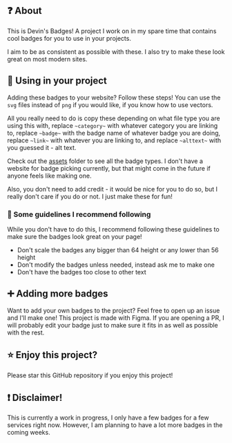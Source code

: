 ## ❓ About
This is Devin's Badges! A project I work on in my spare time that contains cool badges for you to use in your projects.

I aim to be as consistent as possible with these. I also try to make these look great on most modern sites.

## 📰 Using in your project
Adding these badges to your website? Follow these steps! You can use the `svg` files instead of `png` if you would like, if you know how to use vectors.

All you really need to do is copy these depending on what file type you are using this with, replace `~category~` with whatever category you are linking to, replace `~badge~` with the badge name of whatever badge you are doing, replace `~link~` with whatever you are linking to, and replace `~alttext~` with you guessed it - alt text. 

Check out the [assets](https://github.com/intergrav/devins-badges/tree/v1/assets) folder to see all the badge types. I don't have a website for badge picking currently, but that might come in the future if anyone feels like making one.

Also, you don't need to add credit - it would be nice for you to do so, but I really don't care if you do or not. I just make these for fun!

### 📄 Some guidelines I recommend following
While you don't have to do this, I recommend following these guidelines to make sure the badges look great on your page!
- Don't scale the badges any bigger than 64 height or any lower than 56 height
- Don't modify the badges unless needed, instead ask me to make one
- Don't have the badges too close to other text

## ➕ Adding more badges
Want to add your own badges to the project? Feel free to open up an issue and I'll make one! This project is made with Figma. If you are opening a PR, I will probably edit your badge just to make sure it fits in as well as possible with the rest.

## ⭐ Enjoy this project?
Please star this GitHub repository if you enjoy this project!

## ❗ Disclaimer!
This is currently a work in progress, I only have a few badges for a few services right now. However, I am planning to have a lot more badges in the coming weeks.
